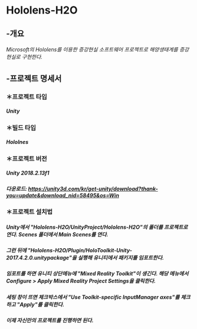 # Hololens-H2O
## -개요
###### Microsoft의 Hololens를 이용한 증강현실 소프트웨어 프로젝트로 해양생태계를 증강현실로 구현한다.
## -프로젝트 명세서
### ＊프로젝트 타입
##### Unity
### ＊빌드 타입
##### Hololnes
### ＊프로젝트 버전
##### Unity 2018.2.13f1
##### 다운로드: https://unity3d.com/kr/get-unity/download?thank-you=update&download_nid=58495&os=Win
### ＊프로젝트 설치법
##### Unity에서 "Hololens-H2O/UnityProject/Hololens-H2O"의 폴더를 프로젝트로 연다. Scenes 폴더에서 Main Scenes를 연다.
##### 그런 뒤에 "Hololens-H2O/Plugin/HoloToolkit-Unity-2017.4.2.0.unitypackage"을 실행해 유니티에서 패키지를 임포트한다.
##### 임포트를 하면 유니티 상단메뉴에 "Mixed Reality Toolkit"이 생긴다. 해당 메뉴에서 Configure > Apply Mixed Reality Project Settings을 클릭한다.
##### 세팅 창이 뜨면 체크박스에서 "Use Toolkit-specific InputManager axes"를 체크하고 "Apply"를 클릭한다.
##### 이제 자신만의 프로젝트를 진행하면 된다.
